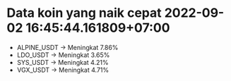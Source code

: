 # Data koin yang naik cepat 2022-09-02 16:45:44.161809+07:00

* ALPINE_USDT -> Meningkat 7.86%
* LDO_USDT -> Meningkat 3.65%
* SYS_USDT -> Meningkat 4.21%
* VGX_USDT -> Meningkat 4.71%
